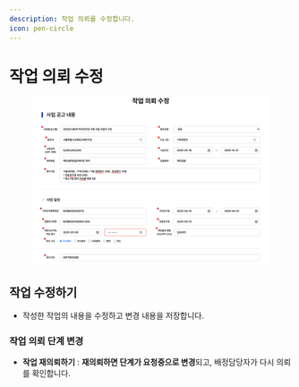 ```yaml
---
description: 작업 의뢰를 수정합니다.
icon: pen-circle
---
```


# 작업 의뢰 수정

<figure><img src="../.gitbook/assets/image (10).png" alt=""><figcaption></figcaption></figure>

## **작업 수정하기**

* 작성한 작업의 내용을 수정하고 변경 내용을 저장합니다.



### **작업 의뢰 단계 변경**

* **작업 재의뢰하기** : **재의뢰하면 단계가 요청중으로 변경**되고, 배정담당자가 다시 의뢰를 확인합니다.
